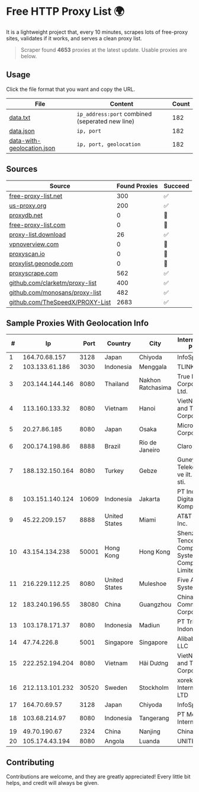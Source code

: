 
# Free HTTP Proxy List 🌍

It is a lightweight project that, every 10 minutes, scrapes lots of free-proxy sites, validates if it works, and serves a clean proxy list.


> Scraper found **4653** proxies at the latest update. Usable proxies are below.

## Usage

Click the file format that you want and copy the URL.


|File|Content|Count|
|----|-------|-----|
|[data.txt](https://raw.githubusercontent.com/themiralay/Proxy-List-World/master/data.txt)|`ip_address:port` combined (seperated new line)|182|
|[data.json](https://raw.githubusercontent.com/themiralay/Proxy-List-World/master/data.json)|`ip, port`|182|
|[data-with-geolocation.json](https://raw.githubusercontent.com/themiralay/Proxy-List-World/master/data-with-geolocation.json)|`ip, port, geolocation`|182|

## Sources

|Source|Found Proxies|Succeed|
|------|-------------|-------|
|[free-proxy-list.net](https://free-proxy-list.net)|300|✅|
|[us-proxy.org](https://www.us-proxy.org)|200|✅|
|[proxydb.net](http://proxydb.net)|0|🚫|
|[free-proxy-list.com](https://free-proxy-list.com/?page=&port=&type%5B%5D=http&type%5B%5D=https&up_time=0&search=Search)|0|🚫|
|[proxy-list.download](https://www.proxy-list.download/HTTP)|26|✅|
|[vpnoverview.com](https://vpnoverview.com/privacy/anonymous-browsing/free-proxy-servers)|0|🚫|
|[proxyscan.io](https://www.proxyscan.io)|0|🚫|
|[proxylist.geonode.com](https://proxylist.geonode.com/api/proxy-list?limit=300&page=1&sort_by=lastChecked&sort_type=desc&protocols=http,https)|0|🚫|
|[proxyscrape.com](https://api.proxyscrape.com/v2/?request=displayproxies&protocol=http&timeout=10000&country=all&ssl=all&anonymity=all)|562|✅|
|[github.com/clarketm/proxy-list](https://raw.githubusercontent.com/clarketm/proxy-list/master/proxy-list-raw.txt)|400|✅|
|[github.com/monosans/proxy-list](https://raw.githubusercontent.com/monosans/proxy-list/main/proxies/http.txt)|482|✅|
|[github.com/TheSpeedX/PROXY-List](https://raw.githubusercontent.com/TheSpeedX/PROXY-List/master/http.txt)|2683|✅|


## Sample Proxies With Geolocation Info

|#|Ip|Port|Country|City|Internet Service Provider|
|-|--|----|-------|----|-------------------------|
|1|164.70.68.157|3128|Japan|Chiyoda|InfoSphere|
|2|103.133.61.186|3030|Indonesia|Menggala|TLINK|
|3|203.144.144.146|8080|Thailand|Nakhon Ratchasima|True Internet Corporation CO. Ltd.|
|4|113.160.133.32|8080|Vietnam|Hanoi|VietNam Post and Telecom Corporation|
|5|20.27.86.185|8080|Japan|Osaka|Microsoft Corporation|
|6|200.174.198.86|8888|Brazil|Rio de Janeiro|Claro S.A|
|7|188.132.150.164|8080|Turkey|Gebze|Guneydogu Telekom int.bil. ve ilt. hiz. tic. ltd. sti.|
|8|103.151.140.124|10609|Indonesia|Jakarta|PT Indotechno Digital Komputasi|
|9|45.22.209.157|8888|United States|Miami|AT&T Services, Inc.|
|10|43.154.134.238|50001|Hong Kong|Hong Kong|Shenzhen Tencent Computer Systems Company Limited|
|11|216.229.112.25|8080|United States|Muleshoe|Five Area Systems, LLC|
|12|183.240.196.55|38080|China|Guangzhou|China Mobile Communications Corporation|
|13|103.178.171.37|8080|Indonesia|Madiun|PT Trisari Data Indonusa|
|14|47.74.226.8|5001|Singapore|Singapore|Alibaba Cloud LLC|
|15|222.252.194.204|8080|Vietnam|Hải Dương|VietNam Post and Telecom Corporation|
|16|212.113.101.232|30520|Sweden|Stockholm|xorek.cloud International LTD|
|17|164.70.69.57|3128|Japan|Chiyoda|InfoSphere|
|18|103.68.214.97|8080|Indonesia|Tangerang|PT Media Grasi Internet|
|19|49.70.190.67|2324|China|Nanjing|Chinanet|
|20|105.174.43.194|8080|Angola|Luanda|UNITEL SA|



## Contributing

Contributions are welcome, and they are greatly appreciated! Every
little bit helps, and credit will always be given.


